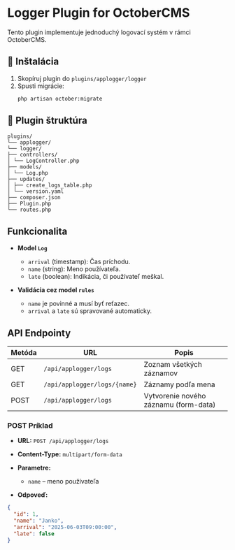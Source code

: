 # Logger Plugin for OctoberCMS

Tento plugin implementuje jednoduchý logovací systém v rámci OctoberCMS.

## 🔧 Inštalácia

1. Skopíruj plugin do `plugins/applogger/logger`
2. Spusti migrácie:
   ```bash
   php artisan october:migrate
   ```

## 📁 Plugin štruktúra

```
plugins/
└── applogger/
└── logger/
├── controllers/
│ └── LogController.php
├── models/
│ └── Log.php
├── updates/
│ ├── create_logs_table.php
│ └── version.yaml
├── composer.json
├── Plugin.php
└── routes.php
```

## Funkcionalita

- **Model `Log`**
    - `arrival` (timestamp): Čas príchodu.
    - `name` (string): Meno používateľa.
    - `late` (boolean): Indikácia, či používateľ meškal.

- **Validácia cez model `rules`**
    - `name` je povinné a musí byť reťazec.
    - `arrival` a `late` sú spravované automaticky.

## API Endpointy

| Metóda | URL                         | Popis                                      |
|--------|-----------------------------|--------------------------------------------|
| GET    | `/api/applogger/logs`       | Zoznam všetkých záznamov                   |
| GET    | `/api/applogger/logs/{name}`| Záznamy podľa mena                         |
| POST   | `/api/applogger/logs`       | Vytvorenie nového záznamu (form-data)      |

### POST Príklad

- **URL:** `POST /api/applogger/logs`
- **Content-Type:** `multipart/form-data`
- **Parametre:**
    - `name` – meno používateľa

- **Odpoveď:**
```json
{
  "id": 1,
  "name": "Janko",
  "arrival": "2025-06-03T09:00:00",
  "late": false
}
